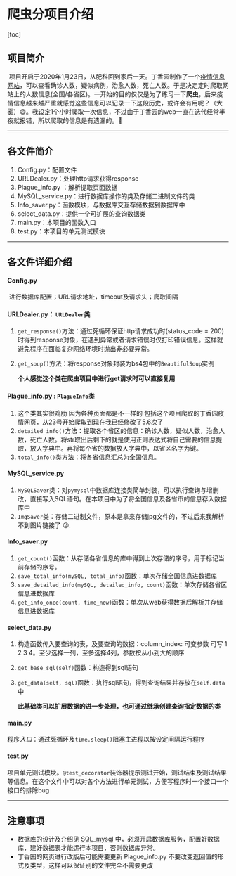 # 爬虫分项目介绍

[toc]

## 项目简介

​	项目开启于2020年1月23日，从肥科回到家后一天。丁香园制作了一个[疫情信息网站](https://3g.dxy.cn/newh5/view/pneumonia)，可以查看确诊人数，疑似病例，治愈人数，死亡人数。于是决定定时爬取网站上的人数信息(全国/各省区)。一开始的目的仅仅是为了练习一下**爬虫**，后来疫情信息越来越严重就感觉这些信息可以记录一下这段历史，或许会有用呢？（大雾）:sweat_smile:。我设定1个小时爬取一次信息，不过由于丁香园的web一直在迭代经常半夜就报错，所以爬取的信息是有遗漏的。:black_heart:

----

## 各文件简介

1. Config.py：配置文件
2. URLDealer.py：处理http请求获得response
3. Plague_info.py ：解析提取页面数据
4. MySQL_service.py：进行数据库操作的类及存储二进制文件的类
5. Info_saver.py：函数模块，与数据库交互存储数据到数据库中
6. select_data.py：提供一个可扩展的查询数据类
7. main.py：本项目的函数入口
8. test.py：本项目的单元测试模块

----

## 各文件详细介绍

#### 	Config.py

​		进行数据库配置；URL请求地址，timeout及请求头；爬取间隔

#### 	URLDealer.py： `URLDealer`类

  1. `get_response()`方法：通过死循环保证http请求成功时(status_code = 200)时得到response对象，在遇到异常或者请求错误时仅打印错误信息。这样就避免程序在面临复杂网络环境时抛出非必要异常。

  2. `get_soup()`方法：将response对象封装为bs4包中的`BeautifulSoup`实例

     ​	**个人感觉这个类在爬虫项目中进行get请求时可以直接复用**

#### Plague_info.py : `PlagueInfo`类

1. 这个类其实很鸡肋 因为各种页面都是不一样的 包括这个项目爬取的丁香园疫情网页，从23号开始爬取到现在我已经修改了5.6次了
2. `detailed_info()`方法：提取各个省区的信息：确诊人数，疑似人数，治愈人数，死亡人数。将str取出后剩下的就是使用正则表达式将自己需要的信息提取，放入字典中。再将每个省的数据放入字典中，以省区名字为键。
3. `total_info()`类方法：将各省信息汇总为全国信息。

#### MySQL_service.py

1. `MySQLSaver`类：对`pymysql`中数据库连接类简单封装，可以执行查询与增删改，直接写入SQL语句。在本项目中为了将全国信息及各省市的信息存入数据库中
2. `ImgSaver`类：存储二进制文件，原本是拿来存储jpg文件的，不过后来我解析不到图片链接了 :angry:.

#### Info_saver.py

1. `get_count()`函数：从存储各省信息的库中得到上次存储的序号，用于标记当前存储的序号。
2. `save_total_info(mySQL, total_info)`函数：单次存储全国信息进数据库
3. `save_detailed_info(mySQL, detailed_info, count)`函数：单次存储各省区信息进数据库
4. `get_info_once(count, time_now)`函数：单次从web获得数据后解析并存储信息进数据库

#### select_data.py

1. 构造函数传入要查询的表，及要查询的数据：column_index: 可变参数 可写 1 2 3 4。至少选择一列，至多选择4列，参数按从小到大的顺序

2. `get_base_sql(self)`函数：构造得到sql语句

3. `get_data(self, sql)`函数：执行sql语句，得到查询结果并存放在`self.data`中

    **此基础类可以扩展数据的进一步处理，也可通过继承创建查询指定数据的类**

#### main.py

​	程序*入口*：通过死循环及`time.sleep()`阻塞主进程以按设定间隔运行程序

#### test.py

​	项目单元测试模块。`@test_decorator`装饰器提示测试开始，测试结束及测试结果等信息。在这个文件中可以对各个方法进行单元测试，方便写程序时一个接口一个接口的排除bug

****

## 注意事项

* 数据库的设计及介绍见 [SQL_mysql](https://github.com/ustcyyw/wuhan_plague/tree/master/version1.1/SQL_mysql) 中，必须开启数据库服务，配置好数据库，建好数据表才能运行本项目，否则数据库异常。
* 丁香园的网页进行改版后可能需要更新 Plague_info.py 不要改变返回值的形式及类型，这样可以保证别的文件完全不需要更改

    









​	

